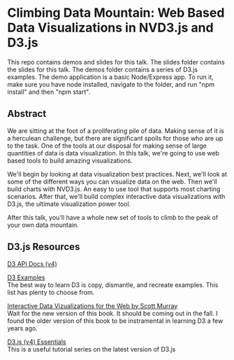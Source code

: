 # Climbing Data Mountain: Web Based Data Visualizations in NVD3.js and D3.js

This repo contains demos and slides for this talk. The slides folder contains the slides for this talk. The demos folder contains a series of D3.js examples. The demo application is a basic Node/Express app. To run it, make sure you have node installed, navigate to the folder, and run "npm install" and then "npm start". 

## Abstract 

We are sitting at the foot of a proliferating pile of data. Making sense of it is a herculean challenge, but there are significant spoils for those who are up to the task. One of the tools at our disposal for making sense of large quantities of data is data visualization. In this talk, we're going to use web based tools to build amazing visualizations. 

We'll begin by looking at data visualization best practices. Next, we'll look at some of the different ways you can visualize data on the web. Then we'll build charts with NVD3.js. An easy to use tool that supports most charting scenarios. After that, we'll build complex interactive data visualizations with D3.js, the ultimate visualization power tool. 

After this talk, you'll have a whole new set of tools to climb to the peak of your own data mountain.

## D3.js Resources

[D3 API Docs (v4)](https://github.com/d3/d3/blob/master/API.md)

[D3 Examples](https://github.com/d3/d3/wiki/Gallery)<br/>
The best way to learn D3 is copy, dismantle, and recreate examples. This list has plenty to choose from. 

[Interactive Data Vizualizations for the Web by Scott Murray](http://alignedleft.com/work/d3-book)<br/>
Wait for the new version of this book. It should be coming out in the fall. I found the older version of this book to be instramental in learning D3 a few years ago. 

[D3.js (v4) Essentials](http://rajapradhan.com/blogs/d3-js-v4-essentials/)<br/>
This is a useful tutorial series on the latest version of D3.js
